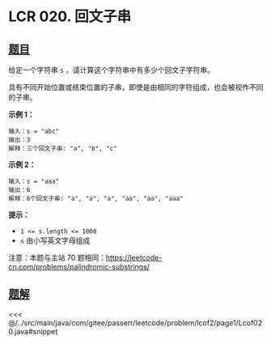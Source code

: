 # LCR 020. 回文子串

## [题目](https://leetcode.cn/problems/a7VOhD/)
给定一个字符串 `s` ，请计算这个字符串中有多少个回文子字符串。

具有不同开始位置或结束位置的子串，即使是由相同的字符组成，也会被视作不同的子串。

**示例 1：**

```
输入：s = "abc"
输出：3
解释：三个回文子串: "a", "b", "c"
```

**示例 2：**

```
输入：s = "aaa"
输出：6
解释：6个回文子串: "a", "a", "a", "aa", "aa", "aaa"
```

**提示：**

* `1 <= s.length <= 1000`
* `s` 由小写英文字母组成

注意：本题与主站 70 题相同：<https://leetcode-cn.com/problems/palindromic-substrings/>


## [题解](https://github.com/PasseRR/JavaLeetCode/blob/master/src/main/java/com/gitee/passerr/leetcode/problem/lcof2/page1/Lcof020.java)

<<< @/../src/main/java/com/gitee/passerr/leetcode/problem/lcof2/page1/Lcof020.java#snippet
